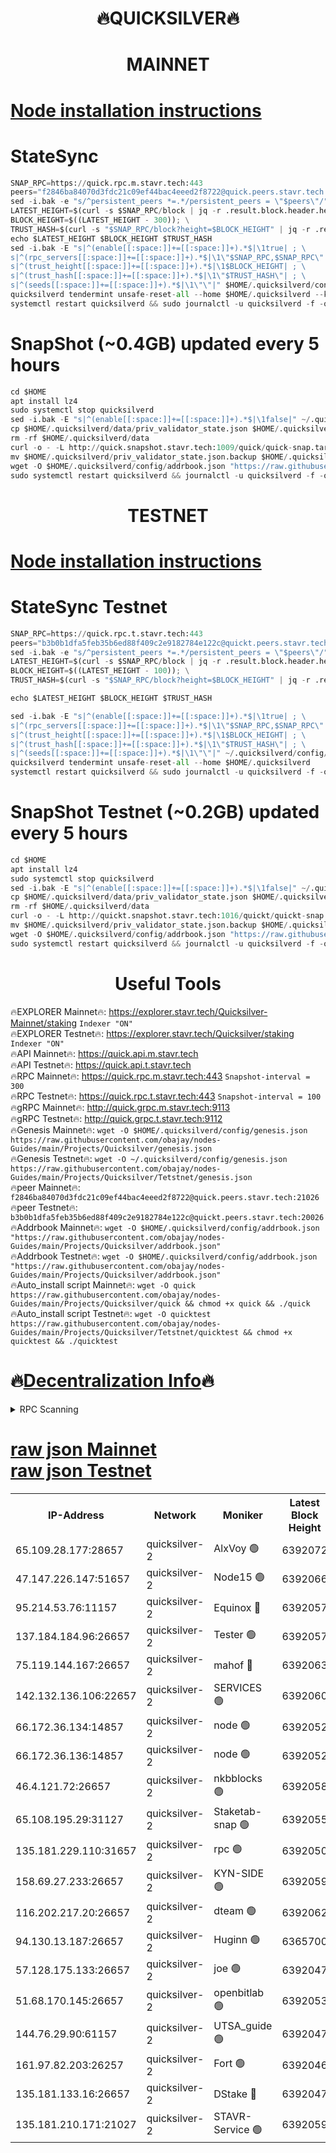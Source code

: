 <h1 align="center"> 🔥QUICKSILVER🔥</h1>

<h1 align="center"> MAINNET</h1>

[Node installation instructions](https://github.com/obajay/nodes-Guides/tree/main/Projects/Quicksilver)
=

# StateSync
```python
SNAP_RPC=https://quick.rpc.m.stavr.tech:443
peers="f2846ba84070d3fdc21c09ef44bac4eeed2f8722@quick.peers.stavr.tech:21026"
sed -i.bak -e "s/^persistent_peers *=.*/persistent_peers = \"$peers\"/" $HOME/.quicksilverd/config/config.toml
LATEST_HEIGHT=$(curl -s $SNAP_RPC/block | jq -r .result.block.header.height); \
BLOCK_HEIGHT=$((LATEST_HEIGHT - 300)); \
TRUST_HASH=$(curl -s "$SNAP_RPC/block?height=$BLOCK_HEIGHT" | jq -r .result.block_id.hash)
echo $LATEST_HEIGHT $BLOCK_HEIGHT $TRUST_HASH
sed -i.bak -E "s|^(enable[[:space:]]+=[[:space:]]+).*$|\1true| ; \
s|^(rpc_servers[[:space:]]+=[[:space:]]+).*$|\1\"$SNAP_RPC,$SNAP_RPC\"| ; \
s|^(trust_height[[:space:]]+=[[:space:]]+).*$|\1$BLOCK_HEIGHT| ; \
s|^(trust_hash[[:space:]]+=[[:space:]]+).*$|\1\"$TRUST_HASH\"| ; \
s|^(seeds[[:space:]]+=[[:space:]]+).*$|\1\"\"|" $HOME/.quicksilverd/config/config.toml
quicksilverd tendermint unsafe-reset-all --home $HOME/.quicksilverd --keep-addr-book
systemctl restart quicksilverd && sudo journalctl -u quicksilverd -f -o cat
```

# SnapShot (~0.4GB) updated every 5 hours
```python
cd $HOME
apt install lz4
sudo systemctl stop quicksilverd
sed -i.bak -E "s|^(enable[[:space:]]+=[[:space:]]+).*$|\1false|" ~/.quicksilverd/config/config.toml
cp $HOME/.quicksilverd/data/priv_validator_state.json $HOME/.quicksilverd/priv_validator_state.json.backup
rm -rf $HOME/.quicksilverd/data
curl -o - -L http://quick.snapshot.stavr.tech:1009/quick/quick-snap.tar.lz4 | lz4 -c -d - | tar -x -C $HOME/.quicksilverd --strip-components 2
mv $HOME/.quicksilverd/priv_validator_state.json.backup $HOME/.quicksilverd/data/priv_validator_state.json
wget -O $HOME/.quicksilverd/config/addrbook.json "https://raw.githubusercontent.com/obajay/nodes-Guides/main/Projects/Quicksilver/addrbook.json"
sudo systemctl restart quicksilverd && journalctl -u quicksilverd -f -o cat
```

<h1 align="center"> TESTNET</h1>

[Node installation instructions](https://github.com/obajay/nodes-Guides/tree/main/Projects/Quicksilver/Tetstnet)
=

# StateSync Testnet
```python
SNAP_RPC=https://quick.rpc.t.stavr.tech:443
peers="b3b0b1dfa5feb35b6ed88f409c2e9182784e122c@quickt.peers.stavr.tech:20026"
sed -i.bak -e "s/^persistent_peers *=.*/persistent_peers = \"$peers\"/" $HOME/.quicksilverd/config/config.toml
LATEST_HEIGHT=$(curl -s $SNAP_RPC/block | jq -r .result.block.header.height); \
BLOCK_HEIGHT=$((LATEST_HEIGHT - 100)); \
TRUST_HASH=$(curl -s "$SNAP_RPC/block?height=$BLOCK_HEIGHT" | jq -r .result.block_id.hash)

echo $LATEST_HEIGHT $BLOCK_HEIGHT $TRUST_HASH

sed -i.bak -E "s|^(enable[[:space:]]+=[[:space:]]+).*$|\1true| ; \
s|^(rpc_servers[[:space:]]+=[[:space:]]+).*$|\1\"$SNAP_RPC,$SNAP_RPC\"| ; \
s|^(trust_height[[:space:]]+=[[:space:]]+).*$|\1$BLOCK_HEIGHT| ; \
s|^(trust_hash[[:space:]]+=[[:space:]]+).*$|\1\"$TRUST_HASH\"| ; \
s|^(seeds[[:space:]]+=[[:space:]]+).*$|\1\"\"|" ~/.quicksilverd/config/config.toml
quicksilverd tendermint unsafe-reset-all --home $HOME/.quicksilverd
systemctl restart quicksilverd && sudo journalctl -u quicksilverd -f -o cat

```

# SnapShot Testnet (~0.2GB) updated every 5 hours
```python
cd $HOME
apt install lz4
sudo systemctl stop quicksilverd
sed -i.bak -E "s|^(enable[[:space:]]+=[[:space:]]+).*$|\1false|" ~/.quicksilverd/config/config.toml
cp $HOME/.quicksilverd/data/priv_validator_state.json $HOME/.quicksilverd/priv_validator_state.json.backup
rm -rf $HOME/.quicksilverd/data
curl -o - -L http://quickt.snapshot.stavr.tech:1016/quickt/quickt-snap.tar.lz4 | lz4 -c -d - | tar -x -C $HOME/.quicksilverd --strip-components 2
mv $HOME/.quicksilverd/priv_validator_state.json.backup $HOME/.quicksilverd/data/priv_validator_state.json
wget -O $HOME/.quicksilverd/config/addrbook.json "https://raw.githubusercontent.com/obajay/nodes-Guides/main/Projects/Quicksilver/Tetstnet/addrbook.json"
sudo systemctl restart quicksilverd && journalctl -u quicksilverd -f -o cat
```
 <h1 align="center"> Useful Tools</h1>

🔥EXPLORER Mainnet🔥:        https://explorer.stavr.tech/Quicksilver-Mainnet/staking    `Indexer "ON"` \
🔥EXPLORER Testnet🔥:        https://explorer.stavr.tech/Quicksilver/staking	        `Indexer "ON"` \
🔥API Mainnet🔥: 			 https://quick.api.m.stavr.tech \
🔥API Testnet🔥: 			 https://quick.api.t.stavr.tech \
🔥RPC Mainnet🔥:             https://quick.rpc.m.stavr.tech:443              `Snapshot-interval = 300` \
🔥RPC Testnet🔥:             https://quick.rpc.t.stavr.tech:443              `Snapshot-interval = 100` \
🔥gRPC Mainnet🔥:                    http://quick.grpc.m.stavr.tech:9113 \
🔥gRPC Testnet🔥:                    http://quick.grpc.t.stavr.tech:9112 \
🔥Genesis Mainnet🔥: `wget -O $HOME/.quicksilverd/config/genesis.json https://raw.githubusercontent.com/obajay/nodes-Guides/main/Projects/Quicksilver/genesis.json` \
🔥Genesis Testnet🔥: `wget -O ~/.quicksilverd/config/genesis.json https://raw.githubusercontent.com/obajay/nodes-Guides/main/Projects/Quicksilver/Tetstnet/genesis.json` \
🔥peer Mainnet🔥:					 `f2846ba84070d3fdc21c09ef44bac4eeed2f8722@quick.peers.stavr.tech:21026` \
🔥peer Testnet🔥:					 `b3b0b1dfa5feb35b6ed88f409c2e9182784e122c@quickt.peers.stavr.tech:20026` \
🔥Addrbook Mainnet🔥:    ```wget -O $HOME/.quicksilverd/config/addrbook.json "https://raw.githubusercontent.com/obajay/nodes-Guides/main/Projects/Quicksilver/addrbook.json"``` \
🔥Addrbook Testnet🔥:    ```wget -O $HOME/.quicksilverd/config/addrbook.json "https://raw.githubusercontent.com/obajay/nodes-Guides/main/Projects/Quicksilver/addrbook.json"``` \
🔥Auto_install script Mainnet🔥: ```wget -O quick https://raw.githubusercontent.com/obajay/nodes-Guides/main/Projects/Quicksilver/quick && chmod +x quick && ./quick``` \
🔥Auto_install script Testnet🔥: ```wget -O quicktest https://raw.githubusercontent.com/obajay/nodes-Guides/main/Projects/Quicksilver/Tetstnet/quicktest && chmod +x quicktest && ./quicktest```

🔥[Decentralization Info](https://github.com/obajay/StateSync-snapshots/tree/main/Projects/Quicksilver/Decentralization)🔥
=

<details>
<summary>RPC Scanning</summary>

<h2 align="center"> We scan nodes in real time every 4 hours. And we provide the final result of RPC endpoints.
We cannot influence the operation of these nodes in any way. </h2>


```python
If Voting Power is higher than 0 --> then the Node is a validator of the network and may be subject to attack and be a potential threat to the chain.
```
```python
We marked such validators with a red symbol
```

</details>

[raw json Mainnet](https://rpc-check.quickm.stavr.tech/quickm/rpc-quickm-result.json) \
[raw json Testnet](https://github.com/obajay/StateSync-snapshots/tree/main/Projects/Quicksilver/Rpc-Check-Testnet)
=


<table><tr><th>IP-Address</th><th>Network</th><th>Moniker</th><th>Latest Block Height</th><th>Earliest Block Height</th><th>Catching Up</th><th>Tx Index</th><th>Voting Power</th><th>Scan Time</th></tr><tr><td>65.109.28.177:28657</td><td>quicksilver-2</td><td>AlxVoy 🟢</td><td>6392072</td><td>3562001</td><td>False</td><td>off</td><td>0</td><td>2024-03-14T12:18:18.074876801UTC</td></tr><tr><td>47.147.226.147:51657</td><td>quicksilver-2</td><td>Node15 🟢</td><td>6392066</td><td>5151648</td><td>False</td><td>off</td><td>0</td><td>2024-03-14T12:17:42.841172282UTC</td></tr><tr><td>95.214.53.76:11157</td><td>quicksilver-2</td><td>Equinox 🔴</td><td>6392057</td><td>5322496</td><td>False</td><td>on</td><td>215771</td><td>2024-03-14T12:16:47.164990516UTC</td></tr><tr><td>137.184.184.96:26657</td><td>quicksilver-2</td><td>Tester 🟢</td><td>6392057</td><td>5550692</td><td>False</td><td>off</td><td>0</td><td>2024-03-14T12:16:48.022832796UTC</td></tr><tr><td>75.119.144.167:26657</td><td>quicksilver-2</td><td>mahof 🔴</td><td>6392063</td><td>5654794</td><td>False</td><td>on</td><td>287749</td><td>2024-03-14T12:17:27.241259603UTC</td></tr><tr><td>142.132.136.106:22657</td><td>quicksilver-2</td><td>SERVICES 🟢</td><td>6392060</td><td>5920001</td><td>False</td><td>on</td><td>0</td><td>2024-03-14T12:17:05.933888441UTC</td></tr><tr><td>66.172.36.134:14857</td><td>quicksilver-2</td><td>node 🟢</td><td>6392052</td><td>5950756</td><td>False</td><td>on</td><td>0</td><td>2024-03-14T12:16:20.860505491UTC</td></tr><tr><td>66.172.36.136:14857</td><td>quicksilver-2</td><td>node 🟢</td><td>6392052</td><td>5950756</td><td>False</td><td>on</td><td>0</td><td>2024-03-14T12:16:23.680587824UTC</td></tr><tr><td>46.4.121.72:26657</td><td>quicksilver-2</td><td>nkbblocks 🟢</td><td>6392058</td><td>6056301</td><td>False</td><td>on</td><td>0</td><td>2024-03-14T12:16:56.534921279UTC</td></tr><tr><td>65.108.195.29:31127</td><td>quicksilver-2</td><td>Staketab-snap 🟢</td><td>6392055</td><td>6075001</td><td>False</td><td>off</td><td>0</td><td>2024-03-14T12:16:40.694624388UTC</td></tr><tr><td>135.181.229.110:31657</td><td>quicksilver-2</td><td>rpc 🟢</td><td>6392050</td><td>6133480</td><td>False</td><td>on</td><td>0</td><td>2024-03-14T12:16:07.543306833UTC</td></tr><tr><td>158.69.27.233:26657</td><td>quicksilver-2</td><td>KYN-SIDE 🟢</td><td>6392059</td><td>6159001</td><td>False</td><td>on</td><td>0</td><td>2024-03-14T12:17:01.250067362UTC</td></tr><tr><td>116.202.217.20:26657</td><td>quicksilver-2</td><td>dteam 🟢</td><td>6392062</td><td>6169501</td><td>False</td><td>on</td><td>0</td><td>2024-03-14T12:17:16.616986181UTC</td></tr><tr><td>94.130.13.187:26657</td><td>quicksilver-2</td><td>Huginn 🟢</td><td>6365700</td><td>6231630</td><td>False</td><td>on</td><td>0</td><td>2024-03-14T12:17:06.188883458UTC</td></tr><tr><td>57.128.175.133:26657</td><td>quicksilver-2</td><td>joe 🟢</td><td>6392047</td><td>6246344</td><td>False</td><td>on</td><td>0</td><td>2024-03-14T12:15:54.473506281UTC</td></tr><tr><td>51.68.170.145:26657</td><td>quicksilver-2</td><td>openbitlab 🟢</td><td>6392053</td><td>6309483</td><td>False</td><td>on</td><td>0</td><td>2024-03-14T12:16:30.137718485UTC</td></tr><tr><td>144.76.29.90:61157</td><td>quicksilver-2</td><td>UTSA_guide 🟢</td><td>6392047</td><td>6316825</td><td>False</td><td>on</td><td>0</td><td>2024-03-14T12:15:52.142873561UTC</td></tr><tr><td>161.97.82.203:26257</td><td>quicksilver-2</td><td>Fort 🟢</td><td>6392046</td><td>6365727</td><td>False</td><td>on</td><td>0</td><td>2024-03-14T12:15:47.097316893UTC</td></tr><tr><td>135.181.133.16:26657</td><td>quicksilver-2</td><td>DStake 🔴</td><td>6392047</td><td>6378597</td><td>False</td><td>on</td><td>79272</td><td>2024-03-14T12:15:51.626697611UTC</td></tr><tr><td>135.181.210.171:21027</td><td>quicksilver-2</td><td>STAVR-Service 🟢</td><td>6392059</td><td>6390601</td><td>False</td><td>on</td><td>0</td><td>2024-03-14T12:17:01.609976087UTC</td></tr></table>
